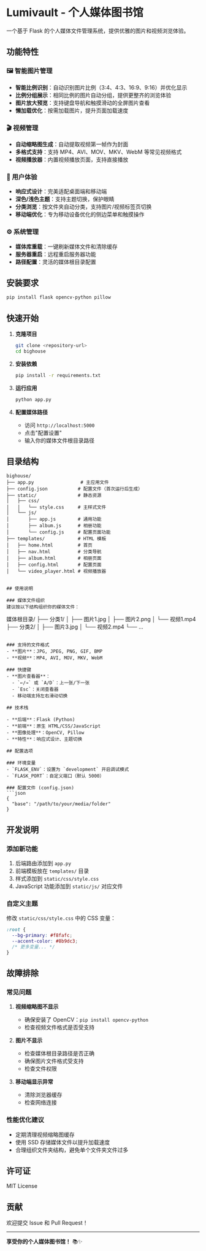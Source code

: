 # Lumivault - 个人媒体图书馆

一个基于 Flask 的个人媒体文件管理系统，提供优雅的图片和视频浏览体验。

## 功能特性

### 🖼️ 智能图片管理
- **智能比例识别**：自动识别图片比例（3:4、4:3、16:9、9:16）并优化显示
- **比例分组展示**：相同比例的图片自动分组，提供更整齐的浏览体验
- **图片放大预览**：支持键盘导航和触摸滑动的全屏图片查看
- **懒加载优化**：按需加载图片，提升页面加载速度

### 🎬 视频管理
- **自动缩略图生成**：自动提取视频第一帧作为封面
- **多格式支持**：支持 MP4、AVI、MOV、MKV、WebM 等常见视频格式
- **视频播放器**：内置视频播放页面，支持直接播放

### 🎨 用户体验
- **响应式设计**：完美适配桌面端和移动端
- **深色/浅色主题**：支持主题切换，保护眼睛
- **分类浏览**：按文件夹自动分类，支持图片/视频标签页切换
- **移动端优化**：专为移动设备优化的侧边菜单和触摸操作

### ⚙️ 系统管理
- **媒体库重载**：一键刷新媒体文件和清除缓存
- **服务器重启**：远程重启服务器功能
- **路径配置**：灵活的媒体根目录配置

## 安装要求

```bash
pip install flask opencv-python pillow
```

## 快速开始

1. **克隆项目**
   ```bash
   git clone <repository-url>
   cd bighouse
   ```

2. **安装依赖**
   ```bash
   pip install -r requirements.txt
   ```

3. **运行应用**
   ```bash
   python app.py
   ```

4. **配置媒体路径**
   - 访问 `http://localhost:5000`
   - 点击"配置设置"
   - 输入你的媒体文件根目录路径

## 目录结构

```
bighouse/
├── app.py                 # 主应用文件
├── config.json           # 配置文件（首次运行后生成）
├── static/               # 静态资源
│   ├── css/
│   │   └── style.css     # 主样式文件
│   └── js/
│       ├── app.js        # 通用功能
│       ├── album.js      # 相册功能
│       └── config.js     # 配置页面功能
├── templates/            # HTML 模板
│   ├── home.html         # 首页
│   ├── nav.html          # 分类导航
│   ├── album.html        # 相册页面
│   ├── config.html       # 配置页面
│   └── video_player.html # 视频播放器
```
```

## 使用说明

### 媒体文件组织
建议按以下结构组织你的媒体文件：

```
媒体根目录/
├── 分类1/
│   ├── 图片1.jpg
│   ├── 图片2.png
│   └── 视频1.mp4
├── 分类2/
│   ├── 图片3.jpg
│   └── 视频2.mp4
└── ...
```

### 支持的文件格式
- **图片**：JPG, JPEG, PNG, GIF, BMP
- **视频**：MP4, AVI, MOV, MKV, WebM

### 快捷键
- **图片查看器**：
  - `←/→` 或 `A/D`：上一张/下一张
  - `Esc`：关闭查看器
  - 移动端支持左右滑动切换

## 技术栈

- **后端**：Flask (Python)
- **前端**：原生 HTML/CSS/JavaScript
- **图像处理**：OpenCV, Pillow
- **特性**：响应式设计、主题切换

## 配置选项

### 环境变量
- `FLASK_ENV`：设置为 `development` 开启调试模式
- `FLASK_PORT`：自定义端口（默认 5000）

### 配置文件 (config.json)
```json
{
  "base": "/path/to/your/media/folder"
}
```

## 开发说明

### 添加新功能
1. 后端路由添加到 `app.py`
2. 前端模板放在 `templates/` 目录
3. 样式添加到 `static/css/style.css`
4. JavaScript 功能添加到 `static/js/` 对应文件

### 自定义主题
修改 `static/css/style.css` 中的 CSS 变量：

```css
:root {
  --bg-primary: #f8fafc;
  --accent-color: #8b9dc3;
  /* 更多变量... */
}
```

## 故障排除

### 常见问题

1. **视频缩略图不显示**
   - 确保安装了 OpenCV：`pip install opencv-python`
   - 检查视频文件格式是否受支持

2. **图片不显示**
   - 检查媒体根目录路径是否正确
   - 确保图片文件格式受支持
   - 检查文件权限

3. **移动端显示异常**
   - 清除浏览器缓存
   - 检查网络连接

### 性能优化建议

- 定期清理视频缩略图缓存
- 使用 SSD 存储媒体文件以提升加载速度
- 合理组织文件夹结构，避免单个文件夹文件过多

## 许可证

MIT License

## 贡献

欢迎提交 Issue 和 Pull Request！

---

**享受你的个人媒体图书馆！** 📚✨
